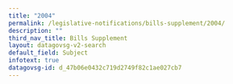 ```yaml
---
title: "2004"
permalink: /legislative-notifications/bills-supplement/2004/
description: ""
third_nav_title: Bills Supplement
layout: datagovsg-v2-search
default_field: Subject
infotext: true
datagovsg-id: d_47b06e0432c719d2749f82c1ae027cb7
---
```

